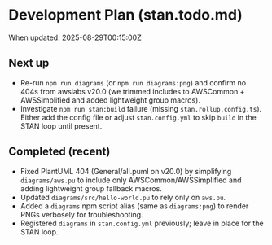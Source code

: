 # Development Plan (stan.todo.md)

When updated: 2025-08-29T00:15:00Z

## Next up

- Re-run `npm run diagrams` (or `npm run diagrams:png`) and confirm
  no 404s from awslabs v20.0 (we trimmed includes to AWSCommon +
  AWSSimplified and added lightweight group macros).
- Investigate `npm run stan:build` failure (missing
  `stan.rollup.config.ts`). Either add the config file or adjust
  `stan.config.yml` to skip `build` in the STAN loop until present.

## Completed (recent)

- Fixed PlantUML 404 (General/all.puml on v20.0) by simplifying
  `diagrams/aws.pu` to include only AWSCommon/AWSSimplified and
  adding lightweight group fallback macros.
- Updated `diagrams/src/hello-world.pu` to rely only on `aws.pu`.
- Added a `diagrams` npm script alias (same as `diagrams:png`) to
  render PNGs verbosely for troubleshooting.
- Registered `diagrams` in `stan.config.yml` previously; leave in
  place for the STAN loop.
